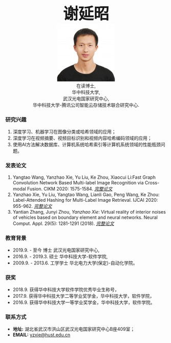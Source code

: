 <center><b><font size=50>谢延昭</font></b></center>

<div align=center><img src="./me.png" width="  "></div>

<center>在读博士,</center>
<center>华中科技大学,</center>
<center>武汉光电国家研究中心,</center>
<center>华中科技大学-腾讯公司智能云存储技术联合研究中心.</center>

### 研究兴趣
1. 深度学习、机器学习在图像分类或哈希领域的应用；
2. 深度学习在视频摘要、视频目标识别和视频内容哈希编码领域的应用；
2. 使用AI方法解决数据库、计算机系统哈希索引等计算机系统领域的性能瓶颈问题。 

### 发表论文
1. Yangtao Wang, Yanzhao Xie, Yu Liu, Ke Zhou, Xiaocui Li:Fast Graph Convolution Network Based Multi-label Image Recognition via Cross-modal Fusion. CIKM 2020: 1575-1584. [*完整论文*](https://doi.org/10.1145/3340531.3411880)
2. Yanzhao Xie, Yu Liu, Yangtao Wang, Lianli Gao, Peng Wang, Ke Zhou: Label-Attended Hashing for Multi-Label Image Retrieval. IJCAI 2020: 955-962. [*完整论文*](https://doi.org/10.24963/ijcai.2020/133)      
3. Yantian Zhang, Junyi Zhou, *Yanzhao Xie*: Virtual reality of interior noises of vehicles based on boundary element and neural networks. Neural Comput. Appl. 29(5): 1281-1291 (2018). [*完整论文*](https://link.springer.com/article/10.1007%2Fs00521-016-2836-0)

### 教育背景
- 2019.9. - 至今 博士 武汉光电国家研究中心,
- 2016.9. - 2019.3. 硕士 华中科技大学-软件学院,
- 2009.9. - 2013.6. 工学学士 华北电力大学(保定)-自动化学院。

### 获奖
- 2018.9. 获得华中科技大学软件学院优秀毕业生称号，
- 2017.9. 获得华中科技大学二等学业奖学金，华中科技大学，软件学院，
- 2016.9. 获得华中科技大学一等学业奖学金，华中科技大学，软件学院。

### 联系方式
- <b>地址:</b>  湖北省武汉市洪山区武汉光电国家研究中心B座409室；
- <b>EMAIL:</b> yzxie@hust.edu.cn
